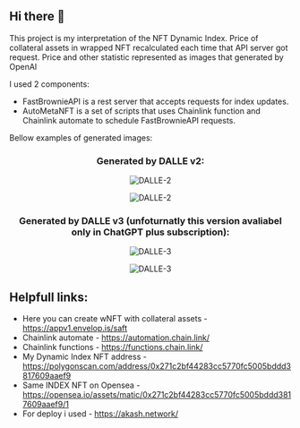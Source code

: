 ## Hi there 👋

This project is my interpretation of the NFT Dynamic Index.
Price of collateral assets in wrapped NFT recalculated each time that API server got request. Price and other statistic represented as images that generated by OpenAI

I used 2 components:

* FastBrownieAPI is a rest server that accepts requests for index updates.
* AutoMetaNFT is a set of scripts that uses Chainlink function and Chainlink automate to schedule FastBrownieAPI requests.

Bellow examples of generated images:  
<p align="center">
  <h3 align="center">Generated by DALLE v2:</h3>
</p>

<p align="center">
  <img src="https://salmon-bitter-gull-231.mypinata.cloud/ipfs/Qmdw1hSL6j2uJRM2sSw9B4FKcm2WsnyVgEAzAK3HMbEwmX" alt="DALLE-2">
</p>
<p align="center">
  <img src="https://salmon-bitter-gull-231.mypinata.cloud/ipfs/QmYM5ayifH1vietH8BXCbjWydsmVWJQbEewhWNHhPXw5qV" alt="DALLE-2">
</p>

<p align="center">
<h3 align="center">Generated by DALLE v3 (unfoturnatly this version avaliabel only in ChatGPT plus subscription):</h3>  
</p>
<p align="center">
  <img src="https://salmon-bitter-gull-231.mypinata.cloud/ipfs/Qmc91Uqj6LUSyrHMSLvFpVyZbwfkVVJp6y6MZ3QskW9x2C?filename=index-DALLe-3-1_resized.png" alt="DALLE-3">
</p>
<p align="center">
  <img src="https://salmon-bitter-gull-231.mypinata.cloud/ipfs/QmPd2Qm6bnmiNAgBWY29XzNTX11Dp4C9JRtrug7B5ipWCn" alt="DALLE-3">
</p>


## Helpfull links:

* Here you can create wNFT with collateral assets - https://appv1.envelop.is/saft
* Chainlink automate - https://automation.chain.link/
* Chainlink functions - https://functions.chain.link/
* My Dynamic Index NFT address - https://polygonscan.com/address/0x271c2bf44283cc5770fc5005bddd3817609aaef9
* Same INDEX NFT on Opensea - https://opensea.io/assets/matic/0x271c2bf44283cc5770fc5005bddd3817609aaef9/1
* For deploy i used - https://akash.network/

